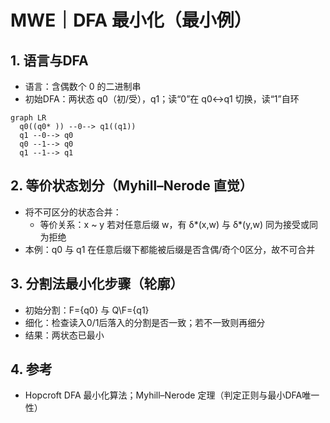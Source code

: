 # MWE｜DFA 最小化（最小例）

## 1. 语言与DFA

- 语言：含偶数个 0 的二进制串
- 初始DFA：两状态 q0（初/受），q1；读“0”在 q0↔q1 切换，读“1”自环

```mermaid
graph LR
  q0((q0* )) --0--> q1((q1))
  q1 --0--> q0
  q0 --1--> q0
  q1 --1--> q1
```

## 2. 等价状态划分（Myhill–Nerode 直觉）

- 将不可区分的状态合并：
  - 等价关系：x ~ y 若对任意后缀 w，有 δ*(x,w) 与 δ*(y,w) 同为接受或同为拒绝
- 本例：q0 与 q1 在任意后缀下都能被后缀是否含偶/奇个0区分，故不可合并

## 3. 分割法最小化步骤（轮廓）

- 初始分割：F={q0} 与 Q\F={q1}
- 细化：检查读入0/1后落入的分割是否一致；若不一致则再细分
- 结果：两状态已最小

## 4. 参考

- Hopcroft DFA 最小化算法；Myhill–Nerode 定理（判定正则与最小DFA唯一性）
